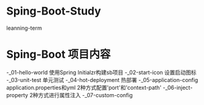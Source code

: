 # Sping-Boot-Study
leanning-term

# Sping-Boot  项目内容
-_01-hello-world 使用Spring Initialzr构建sb项目
-_02-start-icon 设置启动图标
-_03-unit-test 单元测试
-_04-hot-deployment 热部署
-_05-application-config application.properties和yml 2种方式配置'port'和'context-path'
-_06-inject-property 2种方式进行属性注入
-_07-custom-config